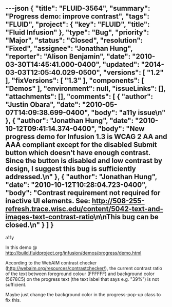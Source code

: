 ---json
{
  "title": "FLUID-3564",
  "summary": "Progress demo: improve contrast",
  "tags": "FLUID",
  "project": {
    "key": "FLUID",
    "title": "Fluid Infusion"
  },
  "type": "Bug",
  "priority": "Major",
  "status": "Closed",
  "resolution": "Fixed",
  "assignee": "Jonathan Hung",
  "reporter": "Alison Benjamin",
  "date": "2010-03-30T14:45:41.000-0400",
  "updated": "2014-03-03T12:05:40.029-0500",
  "versions": [
    "1.2"
  ],
  "fixVersions": [
    "1.3"
  ],
  "components": [
    "Demos"
  ],
  "environment": null,
  "issueLinks": [],
  "attachments": [],
  "comments": [
    {
      "author": "Justin Obara",
      "date": "2010-05-07T14:09:38.699-0400",
      "body": "a11y issue\n"
    },
    {
      "author": "Jonathan Hung",
      "date": "2010-10-12T09:41:14.374-0400",
      "body": "New progress demo for Infusion 1.3 is WCAG 2 AA and AAA compliant except for the disabled Submit button which doesn't have enough contrast. Since the button is disabled and low contrast by design, I suggest this bug is sufficiently addressed.\n"
    },
    {
      "author": "Jonathan Hung",
      "date": "2010-10-12T10:28:04.723-0400",
      "body": "Contrast requirement not required for inactive UI elements. See: <http://508-255-refresh.trace.wisc.edu/content/5042-text-and-images-text-contrast-ratio>\n\nThis bug can be closed.\n"
    }
  ]
}
---
a11y

In this demo @ <http://build.fluidproject.org/infusion/demos/progress/demo.html>

According to the WebAIM contrast checker (<http://webaim.org/resources/contrastchecker/>), the current contrast ratio of the text between foreground colour (FFFFFF) and background color (5678C5) on the progress text (the text label that says e.g. "39%") is not sufficient.&#x20;

Maybe just change the background color in the progress-pop-up class to fix this.&#x20;

        